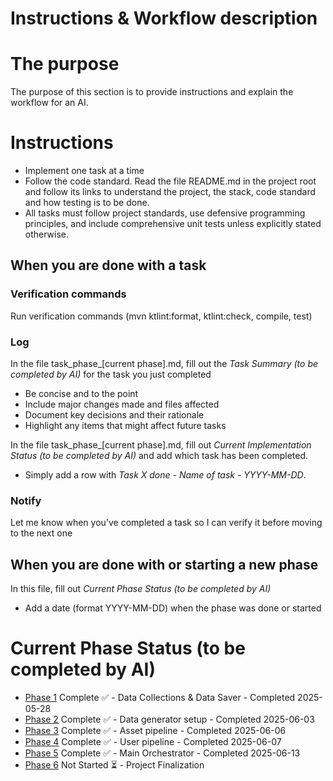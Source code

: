# Instructions & Workflow description

# The purpose
The purpose of this section is to provide instructions and explain the workflow for an AI.

# Instructions

* Implement one task at a time
* Follow the code standard. Read the file README.md in the project root and follow its links to understand the
project, the stack, code standard and how testing is to be done.
* All tasks must follow project standards, use defensive programming principles, and include comprehensive
unit tests unless explicitly stated otherwise.

## When you are done with a task

### Verification commands
Run verification commands (mvn ktlint:format, ktlint:check, compile, test)

### Log
In the file task_phase_[current phase].md, fill out the *Task Summary (to be completed by AI)*
for the task you just completed
* Be concise and to the point
* Include major changes made and files affected
* Document key decisions and their rationale
* Highlight any items that might affect future tasks

In the file task_phase_[current phase].md, fill out *Current Implementation Status
(to be completed by AI)* and add which task has been completed.
* Simply add a row with *Task X done - Name of task - YYYY-MM-DD*.

### Notify
Let me know when you've completed a task so I can verify it before moving to the next one

## When you are done with or starting a new phase
In this file, fill out *Current Phase Status (to be completed by AI)*
  * Add a date (format YYYY-MM-DD) when the phase was done or started

# Current Phase Status (to be completed by AI)
- [Phase 1](task_phase_1.md) Complete ✅ - Data Collections & Data Saver - Completed 2025-05-28
- [Phase 2](task_phase_2.md) Complete ✅ - Data generator setup - Completed 2025-06-03
- [Phase 3](task_phase_3.md) Complete ✅ - Asset pipeline - Completed 2025-06-06
- [Phase 4](task_phase_4.md) Complete ✅ - User pipeline - Completed 2025-06-07
- [Phase 5](task_phase_5.md) Complete ✅ - Main Orchestrator - Completed 2025-06-13
- [Phase 6](task_phase_6.md) Not Started ⏳ - Project Finalization



